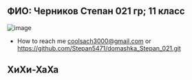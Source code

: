
## ФИО: Черников Степан 021 гр; 11 класс
 ![image](https://user-images.githubusercontent.com/114472390/192467910-26db5cb4-2eda-4431-9b53-60151b9b934f.png)
- How to reach me coolsach3000@gmail.com or https://github.com/Stepan5471/domashka_Stepan_021.git
 ## ХиХи-ХаХа
<!---
Stepan5471/Stepan5471 is a ✨ special ✨ repository because its `README.md` (this file) appears on your GitHub profile.
You can click the Preview link to take a look at your changes.
---
Stepan5471.github.io
